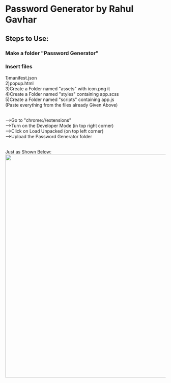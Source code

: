 # Password Generator by Rahul Gavhar

## Steps to Use:
### Make a folder "Password Generator"
### Insert files 
1)manifest.json<br>
2)popup.html<br>
3)Create a Folder named "assets" with icon.png it<br>
4)Create a Folder named "styles" containing app.scss<br>
5)Create a Folder named "scripts" containing app.js<br>
(Paste everything from the files already Given Above)<br><br>

-->Go to "chrome://extensions"<br>
-->Turn on the Developer Mode (in top right corner)<br>
-->Click on Load Unpacked (on top left corner)<br>
-->Upload the Password Generator folder<br><br>

Just as Shown Below:<br>
<a href="#"><img width="700" src="https://rahulgavhar.github.io/images/passwordgenerator.png" alt=""></a>
